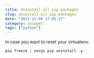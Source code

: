```yaml
---
title: Uninstall all pip packages
slug: uninstall-all-pip-packages
date: "2021-11-09 17:05:27"
category: snippet
tags: ["python"]
---
```


In case you want to reset your virtualenv:

```python
pip freeze | xargs pip uninstall -y
```
